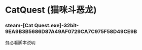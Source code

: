 # CatQuest (猫咪斗恶龙)

### steam-[Cat Quest.exe]-32bit-9EA9B3B5686D87A49AF0729CA7C975F58D49CE9B
务必看脚本说明